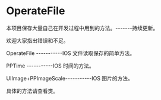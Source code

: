 OperateFile
===========

本项目保存大量自己在开发过程中用到的方法。-------持续更新。

欢迎大家指出错误和不足。

OperateFile					-----------IOS 文件读取保存的简单方法。

PPTime							-----------IOS 时间的方法。

UIImage+PPImageScale-----------IOS 图片的方法。


具体的方法请查看类。
